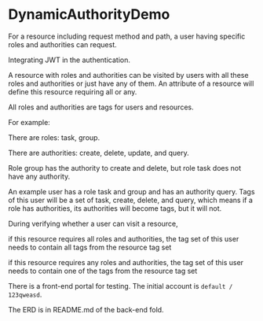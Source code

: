 # DynamicAuthorityDemo

For a resource including request method and path, a user having specific roles and authorities can request.

Integrating JWT in the authentication.

A resource with roles and authorities can be visited by users with all these roles and authorities or just have any of them. An attribute of a resource will define this resource requiring all or any.

All roles and authorities are tags for users and resources.

For example:

There are roles: task, group.

There are authorities: create, delete, update, and query.

Role group has the authority to create and delete, but role task does not have any authority.

An example user has a role task and group and has an authority query. Tags of this user will be a set of task, create, delete, and query, which means if a role has authorities, its authorities will become tags, but it will not.

During verifying whether a user can visit a resource, 

if this resource requires all roles and authorities, the tag set of this user needs to contain all tags from the resource tag set

if this resource requires any roles and authorities, the tag set of this user needs to contain one of the tags from the resource tag set

There is a front-end portal for testing. The initial account is `default / 123qweasd`.

The ERD is in README.md of the back-end fold.